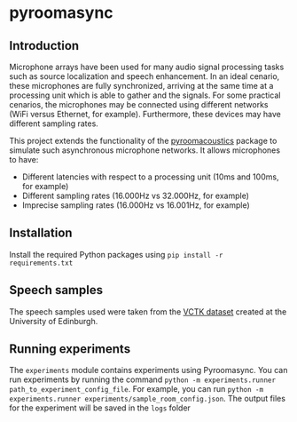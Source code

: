 # pyroomasync

## Introduction

Microphone arrays have been used for many audio signal processing tasks such as source localization and speech enhancement. In an ideal cenario, these microphones are fully synchronized, arriving at the same time at a processing unit which is able to gather and the signals. For some practical cenarios, the microphones may be connected using different networks (WiFi versus Ethernet, for example). Furthermore, these devices may have different sampling rates.

This project extends the functionality of the [pyroomacoustics](https://github.com/LCAV/pyroomacoustics/)
package to simulate such asynchronous microphone networks. It allows microphones to have:

* Different latencies with respect to a processing unit (10ms and 100ms, for example)
* Different sampling rates (16.000Hz vs 32.000Hz, for example)
* Imprecise sampling rates (16.000Hz vs 16.001Hz, for example)


## Installation
Install the required Python packages using `pip install -r requirements.txt`

## Speech samples 
The speech samples used were taken from the [VCTK dataset](https://datashare.ed.ac.uk/handle/10283/2950) created at the University of Edinburgh.

## Running experiments
The `experiments` module contains experiments using Pyroomasync.
You can run experiments by running the command `python -m experiments.runner path_to_experiment_config_file`. For example, you can run `python -m experiments.runner experiments/sample_room_config.json`. The output files for the experiment will be saved in the `logs` folder